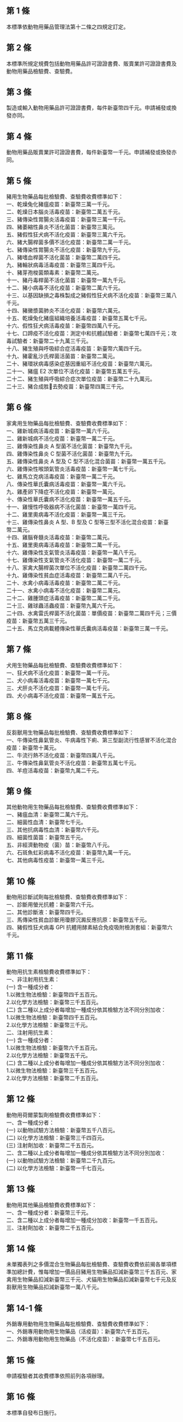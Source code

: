 第 1 條
-------
本標準依動物用藥品管理法第十二條之四規定訂定。

第 2 條
-------
本標準所規定規費包括動物用藥品許可證證書費、販賣業許可證證書費及  
動物用藥品檢驗費、查驗費。

第 3 條
-------
製造或輸入動物用藥品許可證證書費，每件新臺幣四千元。申請補發或換  
發亦同。

第 4 條
-------
動物用藥品販賣業許可證證書費，每件新臺幣一千元。申請補發或換發亦  
同。

第 5 條
-------
豬用生物藥品每批檢驗費、查驗費收費標準如下：  
一、乾燥兔化豬瘟疫苗：新臺幣三萬一千元。  
二、乾燥日本腦炎活毒疫苗：新臺幣二萬五千元。  
三、豬傳染性胃腸炎活毒疫苗：新臺幣三萬一千元。  
四、豬萎縮性鼻炎不活化菌苗：新臺幣三萬元。  
五、豬假性狂犬病不活化疫苗：新臺幣三萬六千元。  
六、豬大腸桿菌多價不活化疫苗：新臺幣二萬一千元。  
七、豬傳染性胃腸炎不活化疫苗：新臺幣九千元。  
八、豬嗜血桿菌不活化菌苗：新臺幣二萬四千元。  
九、豬輪狀病毒活毒疫苗：新臺幣三萬四千元。  
十、豬芽孢梭菌類毒素：新臺幣二萬元。  
十一、豬丹毒桿菌不活化菌苗：新臺幣一萬九千元。  
十二、豬小病毒不活化疫苗：新臺幣二萬六千元。  
十三、以基因缺損之毒株製成之豬假性狂犬病不活化疫苗：新臺幣三萬八  
      千元。  
十四、豬黴漿菌肺炎不活化疫苗：新臺幣六萬元。  
十五、乾燥兔化豬瘟組織培養活毒疫苗：新臺幣五萬七千元。  
十六、假性狂犬病活毒疫苗：新臺幣四萬八千元。  
十七、口蹄疫不活化疫苗：測定中和抗體試驗者：新臺幣七萬四千元；攻  
      毒試驗者：新臺幣二十九萬三千元。  
十八、豬生殖與呼吸綜合症活毒疫苗：新臺幣六萬四千元。  
十九、豬霍亂沙氏桿菌活菌苗：新臺幣二萬元。  
二十、豬環狀病毒感染症基因重組不活化疫苗：新臺幣六萬元。  
二十一、豬瘟 E2 次單位不活化疫苗：新臺幣五萬五千元。  
二十二、豬生殖與呼吸綜合症次單位疫苗：新臺幣二十九萬元。  
二十三、豬合成胜去勢疫苗：新臺幣四萬三千元。

第 6 條
-------
家禽用生物藥品每批檢驗費、查驗費收費標準如下：  
一、雞新城病活毒疫苗：新臺幣一萬六千元。  
二、雞新城病不活化疫苗：新臺幣一萬二千元。  
三、雞傳染性鼻炎 A  型菌不活化菌苗：新臺幣九千元。  
四、雞傳染性鼻炎 C  型菌不活化菌苗：新臺幣九千元。  
五、雞傳染性鼻炎 A  型及 C  型不活化混合菌苗：新臺幣一萬五千元。  
六、雞傳染性喉頭氣管炎活毒疫苗：新臺幣一萬七千元。  
七、雞馬立克病活毒疫苗：新臺幣一萬二千元。  
八、傳染性華氏囊病活毒疫苗：新臺幣一萬六千元。  
九、雞產卵下降症不活化疫苗：新臺幣一萬元。  
十、傳染性華氏囊病不活化疫苗：新臺幣一萬五千元。  
十一、雞慢性呼吸器病不活化菌苗：新臺幣一萬四千元。  
十二、雞里奧病毒不活化疫苗：新臺幣一萬三千元。  
十三、雞傳染性鼻炎 A  型、B 型及 C  型等三型不活化混合疫苗：新臺  
      幣二萬元。  
十四、雞腦脊髓炎活毒疫苗：新臺幣二萬元。  
十五、雞里奧病毒活毒疫苗：新臺幣二萬一千元。  
十六、雞傳染性支氣管炎活毒疫苗：新臺幣一萬八千元。  
十七、雞傳染性支氣管炎不活化疫苗：新臺幣一萬二千元。  
十八、家禽大腸桿菌次單位不活化疫苗：新臺幣二萬四千元。  
十九、雞傳染性貧血症活毒疫苗：新臺幣二萬八千元。  
二十、水禽小病毒活毒疫苗：新臺幣二萬二千元。  
二十一、水禽小病毒不活化疫苗：新臺幣二萬元。  
二十二、雞腫頭症活毒疫苗：新臺幣二萬二千元。  
二十三、雞球蟲活蟲疫苗：新臺幣九萬六千元。  
二十四、水禽雷氏桿菌不活化菌苗：單價疫苗：新臺幣二萬四千元；三價  
        疫苗：新臺幣五萬三千元。  
二十五、馬立克病載體傳染性華氏囊病活毒疫苗：新臺幣三萬一千元。

第 7 條
-------
犬用生物藥品每批檢驗費、查驗費收費標準如下：  
一、狂犬病不活化疫苗：新臺幣一萬一千元。  
二、犬小病毒活毒疫苗：新臺幣一萬七千元。  
三、犬肝炎不活化疫苗：新臺幣一萬七千元。  
四、犬小病毒不活化疫苗：新臺幣一萬五千元。

第 8 條
-------
反芻獸用生物藥品每批檢驗費、查驗費收費標準如下：  
一、牛傳染性鼻氣管炎、牛病毒性下痢、第三型副流行性感冒不活化混合  
    疫苗：新臺幣十萬元。  
二、牛流行熱不活化疫苗：新臺幣四萬八千元。  
三、牛傳染性鼻氣管炎不活化疫苗：新臺幣五萬七千元。  
四、羊痘活毒疫苗：新臺幣九萬二千元。

第 9 條
-------
其他動物用生物藥品每批檢驗費、查驗費收費標準如下：  
一、豬瘟血清：新臺幣二萬六千元。  
二、細菌性血清：新臺幣七千元。  
三、其他抗病毒性血清：新臺幣六千元。  
四、細菌性菌苗：新臺幣五千元。  
五、非經濟動物疫（菌）苗：新臺幣八千元。  
六、石斑魚虹彩病毒不活化疫苗：新臺幣九萬一千元。  
七、其他病毒性疫苗：新臺幣一萬三千元。

第 10 條
--------
動物用診斷試劑每批檢驗費、查驗費收費標準如下：  
一、診斷用螢光抗體：新臺幣六千元。  
二、其他診斷液：新臺幣四千元。  
三、馬傳染性貧血診斷用瓊膠沉澱反應抗原：新臺幣五千元。  
四、豬假性狂犬病毒 GPI  抗體用酵素結合免疫吸附檢測套組：新臺幣六  
    千元。

第 11 條
--------
動物用抗生素檢驗費收費標準如下：  
一、非注射用抗生素：  
 (一) 含一種成分者：  
      1.以微生物法檢驗：新臺幣四千五百元。  
      2.以化學方法檢驗：新臺幣三千五百元。  
 (二) 含二種以上成分者每增加一種成分依其檢驗方法不同分別加收：  
      1.以微生物法檢驗：新臺幣四千五百元。  
      2.以化學方法檢驗：新臺幣三千元。  
二、注射用抗生素：  
 (一) 含一種成分者：  
      1.以微生物法檢驗：新臺幣六千五百元。  
      2.以化學方法檢驗：新臺幣五千元。  
 (二) 含二種以上成分者每增加一種成分依其檢驗方法不同分別加收：  
      1.以微生物法檢驗：新臺幣三千五百元。  
      2.以化學方法檢驗：新臺幣二千五百元。

第 12 條
--------
動物用荷爾蒙製劑檢驗費收費標準如下：  
一、含一種成分者：  
 (一) 以動物試驗方法檢驗：新臺幣五千八百元。  
 (二) 以化學方法檢驗：新臺幣三千四百元。  
 (三) 注射劑加收：新臺幣二千五百元。  
二、含二種以上成分者每增加一種成分依其檢驗方法不同分別加收：  
 (一) 以動物試驗方法檢驗：新臺幣二千九百元。  
 (二) 以化學方法檢驗：新臺幣一千七百元。

第 13 條
--------
動物用其他藥品檢驗費收費標準如下：  
一、含一種成分者：新臺幣三千元。  
二、含二種以上成分者每增加一種成分加收：新臺幣一千五百元。  
三、注射劑加收：新臺幣二千五百元。

第 14 條
--------
未單獨表列之多價混合生物藥品每批檢驗費、查驗費收費依前揭各單項標  
準加總計費，惟每增加一價品目豬用生物藥品扣減新臺幣三千五百元、家  
禽用生物藥品扣減新臺幣三千元、犬貓用生物藥品扣減新臺幣七千元及反  
芻獸用生物藥品扣減新臺幣一萬八千元。

第 14-1 條
----------
外銷專用動物用生物藥品每批檢驗費、查驗費收費標準如下：  
一、外銷專用動物用生物藥品（活疫苗）：新臺幣六千五百元。  
二、外銷專用動物用生物藥品（不活化疫苗）：新臺幣七千五百元。

第 15 條
--------
申請複驗者其收費標準依照前列各項辦理。

第 16 條
--------
本標準自發布日施行。

